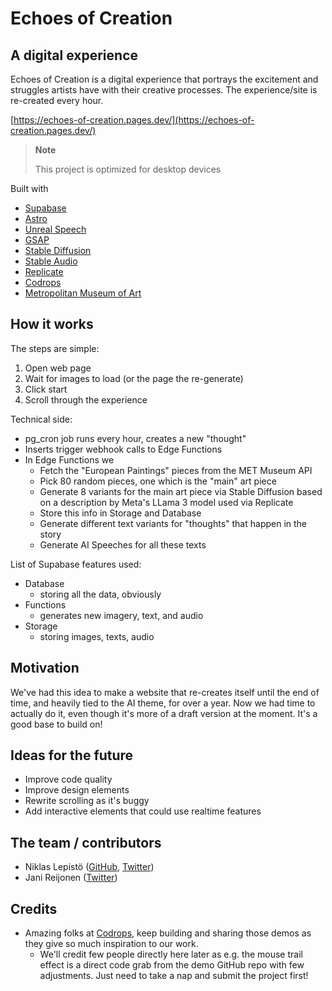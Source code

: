
# Echoes of Creation

## A digital experience

Echoes of Creation is a digital experience that portrays the excitement and struggles artists have with their creative processes. The experience/site is re-created every hour.

[https://echoes-of-creation.pages.dev/](https://echoes-of-creation.pages.dev/)

> **Note**
>
> This project is optimized for desktop devices

Built with
- [Supabase](https://supabase.com)
- [Astro](https://astro.build/)
- [Unreal Speech](https://unrealspeech.com/)
- [GSAP](https://gsap.com/)
- [Stable Diffusion](https://stability.ai/stable-diffusion)
- [Stable Audio](https://stableaudio.com)
- [Replicate](https://replicate.com/)
- [Codrops](https://tympanus.net/codrops)
- [Metropolitan Museum of Art](https://metmuseum.github.io/)

## How it works

The steps are simple:
1. Open web page
2. Wait for images to load (or the page the re-generate)
3. Click start
4. Scroll through the experience

Technical side:
- pg_cron job runs every hour, creates a new "thought"
- Inserts trigger webhook calls to Edge Functions
- In Edge Functions we
  - Fetch the "European Paintings" pieces from the MET Museum API
  - Pick 80 random pieces, one which is the "main" art piece
  - Generate 8 variants for the main art piece via Stable Diffusion based on a description by Meta's LLama 3 model used via Replicate
  - Store this info in Storage and Database
  - Generate different text variants for "thoughts" that happen in the story
  - Generate AI Speeches for all these texts

List of Supabase features used:
- Database
  - storing all the data, obviously
- Functions
  - generates new imagery, text, and audio
- Storage
  - storing images, texts, audio

## Motivation

We've had this idea to make a website that re-creates itself until the end of time, and heavily tied to the AI theme, for over a year. Now we had time to actually do it, even though it's more of a draft version at the moment. It's a good base to build on!

## Ideas for the future

- Improve code quality
- Improve design elements
- Rewrite scrolling as it's buggy
- Add interactive elements that could use realtime features

## The team / contributors
- Niklas Lepistö ([GitHub](https://github.com/laznic), [Twitter](https://twitter.com/laznic))
- Jani Reijonen ([Twitter](https://twitter.com/janireijonen))

## Credits
- Amazing folks at [Codrops](https://tympanus.net/codrops), keep building and sharing those demos as they give so much inspiration to our work.
  - We'll credit few people directly here later as e.g. the mouse trail effect is a direct code grab from the demo GitHub repo with few adjustments. Just need to take a nap and submit the project first!

